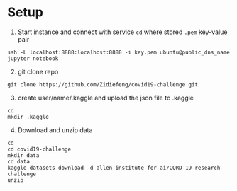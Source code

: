 # Setup

1. Start instance and connect with service 
`cd` where stored `.pem` key-value pair
```
ssh -L localhost:8888:localhost:8888 -i key.pem ubuntu@public_dns_name
jupyter notebook
```

2. git clone repo
```
git clone https://github.com/Zidiefeng/covid19-challenge.git
```

3. create user/name/.kaggle and upload the json file to .kaggle
```
cd
mkdir .kaggle
```

4. Download and unzip data
```
cd 
cd covid19-challenge
mkdir data
cd data
kaggle datasets download -d allen-institute-for-ai/CORD-19-research-challenge
unzip 
```
